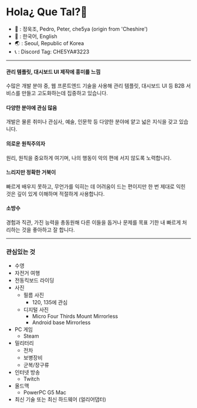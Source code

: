 # Hola¿ Que Tal?👋

* 📢 :  정욱조, Pedro, Peter, che5ya (origin from 'Cheshire')
* 💬 : 한국어, English
* 🌏 :  Seoul, Republic of Korea
* 📞 : Discord Tag: CHE5YA#3223

---

#### 관리 템플릿, 대시보드 UI 제작에 흥미를 느낌 
수많은 개발 분야 중, 웹 프론트엔드 기술을 사용해 관리 템플릿, 대시보드 UI 등 B2B 서비스를 만들고 고도화하는데 집중하고 있습니다.

#### 다양한 분야에 관심 많음
개발은 물론 취미나 관심사, 예술, 인문학 등 다양한 분야에 얕고 넓은 지식을 갖고 있습니다. 

#### 의로운 원칙주의자
원리, 원칙을 중요하게 여기며, 나의 행동이 악의 편에 서지 않도록 노력합니다.

#### 느리지만 정확한 거북이
빠르게 배우지 못하고, 무언가를 익히는 데 어려움이 드는 편이지만
한 번 제대로 익힌 것은 깊이 있게 이해하며 적절하게 사용합니다.

#### 소방수
경험과 직관, 가진 능력을 총동원해 다른 이들을 돕거나 문제를 목표 기한 내 빠르게 처리하는 것을 좋아하고 잘 합니다.

---

### 관심있는 것
* 수영
* 자전거 여행
* 전동킥보드 라이딩
* 사진
	* 필름 사진
		* 120, 135에 관심
	* 디지털 사진
		* Micro Four Thirds Mount Mirrorless
		* Android base Mirrorless
* PC 게임
	* Steam
* 밀리터리
	* 전차
	* 보병장비
	* 군복/장구류
* 인터넷 방송
	* Twitch
* 올드맥
	* PowerPC G5 Mac
* 최신 기술 또는 최신 하드웨어 (얼리어댑터)
